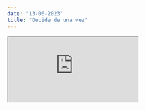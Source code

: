 ```yaml
---
date: "13-06-2023"
title: "Decide de una vez"
---
```

<iframe src="https://www.youtube.com/embed/09yajOC5l80" allowfullscreen></iframe>
